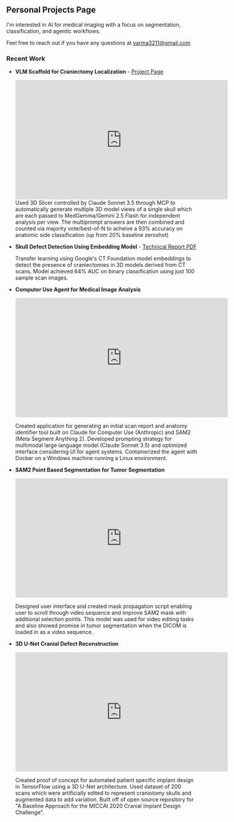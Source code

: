 ## Personal Projects Page

I'm interested in AI for medical imaging with a focus on segmentation, classification, and agentic workflows.

Feel free to reach out if you have any questions at varma3211@gmail.com

### Recent Work

- **VLM Scaffold for Craniectomy Localization** - [Project Page](projects/vlm-scaffold-craniectomy/)

  <iframe width="560" height="315" src="https://www.youtube.com/embed/tA66Vf8wKC4?si=tQ7FNQADt4ikd2Nu" title="YouTube video player" frameborder="0" allow="accelerometer; autoplay; clipboard-write; encrypted-media; gyroscope; picture-in-picture; web-share" referrerpolicy="strict-origin-when-cross-origin" allowfullscreen></iframe>
  Used 3D Slicer controlled by Claude Sonnet 3.5 through MCP to automatically generate multiple 3D model views of a single skull which are each passed to MedGemma/Gemini 2.5 Flash for     independent analysis per view. The multiprompt answers are then combined and counted via majority vote/best-of-N to acheive a 93% accuracy on anatomic side classification   (up from 20% baseline zeroshot)

- **Skull Defect Detection Using Embedding Model** - [Technical Report PDF](projects/skull-defect-detection/assets/images/Skull%20Defect%20Detection%20Using%20CT%20Foundation%20Embeddings.pdf)

  Transfer learning using Google's CT Foundation model embeddings to detect the presence of craniectomies in 3D models derived from CT scans. Model achieved 64% AUC on      binary classification using just 100 sample scan images.

- **Computer Use Agent for Medical Image Analysis**

  <iframe width="560" height="315" src="https://www.youtube.com/embed/3IaLOGeHimc?si=H4zz_pBKlvzXSA-P" title="YouTube video player" frameborder="0" allow="accelerometer;         autoplay; clipboard-write; encrypted-media; gyroscope; picture-in-picture; web-share" referrerpolicy="strict-origin-when-cross-origin" allowfullscreen></iframe>
  
  Created application for generating an initial scan report and anatomy identifier tool built on Claude for Computer Use (Anthropic) and SAM2 (Meta Segment Anything 2).            Developed prompting strategy for multimodal large language model (Claude Sonnet 3.5) and optimized interface considering UI for agent systems. Containerized the agent with Docker on a Windows machine running a Linux environment.    

- **SAM2 Point Based Segmentation for Tumor Segmentation**

  <iframe width="560" height="315" src="https://www.youtube.com/embed/5gOox5fO0mM?si=wfPcT-Sj_pauq4pN" title="YouTube video player" frameborder="0" allow="accelerometer; autoplay; clipboard-write; encrypted-media; gyroscope; picture-in-picture; web-share" referrerpolicy="strict-origin-when-cross-origin" allowfullscreen></iframe>

  Designed user interface and created mask propagation script enabling user to scroll through video sequence and improve SAM2 mask with additional selection points. This model was used for video editing tasks and also showed promise in tumor segmentation when the DICOM is loaded in as a video sequence.

- **3D U-Net Cranial Defect Reconstruction**
   
   <iframe width="560" height="315" src="https://www.youtube.com/embed/J0xx4bCd_r4?si=tOuHZ5ltLXMtA8SR&amp;start=1" title="YouTube video player" frameborder="0" allow="accelerometer; autoplay; clipboard-write; encrypted-media; gyroscope; picture-in-picture; web-share" referrerpolicy="strict-origin-when-cross-origin" allowfullscreen></iframe>
  
  Created proof of concept for automated patient specific implant design in TensorFlow using a 3D U-Net architecture. Used dataset of 200 scans which were artificially edited to represent craniotomy skulls and augmented data to add variation. Built off of open source repository for "A Baseline Approach for the MICCAI 2020 Cranial Implant Design Challenge".
